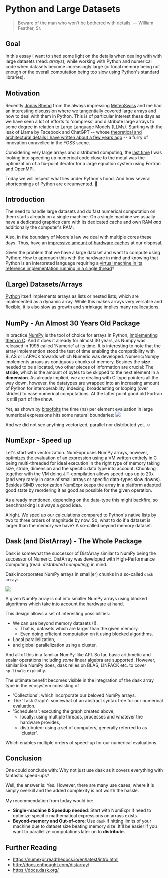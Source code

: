 # Python and Large Datasets

> Beware of the man who won’t be bothered with details.
> — William Feather, Sr.

## Goal

In this essay I want to shed some light on the details when dealing with with large datasets (read: *arrays*), while working with Python and numerical code when datasets become increasingly large (or local memory being not enough or the overall computation being too slow using Python's standard libraries).

## Motivation

Recently [Jonas Bhend](https://scholar.google.com/citations?hl=en&user=kTTI6VAAAAAJ) from the always impressing [MeteoSwiss](https://www.meteoswiss.admin.ch) and me had an interesting discussion where we tangentially covered large arrays and how to deal with them in Python. This is of particular interest these days as we have seen a lot of efforts to 'compress' and distribute large arrays to some degree in relation to Large Language Models (LLMs). Starting with the leak of Llama by Facebook and ChatGPT -- whose [theoretical and architectural details I have written about a few years ago](https://rscircus.github.io/2020/02/22/transformer.html) -- a furry of innovation unravelled in the FOSS scene.

Considering very large arrays and distributed computing, the [last time](https://github.com/rscircus/fortress) I was looking into speeding up numerical code close to the metal was the optimization of a fix-point iterator for a large equation system using Fortran and OpenMPI.

Today we will inspect what lies under Python's hood. And how several shortcomings of Python are circumvented. 🧐

## Introduction

The need to handle large datasets and do fast numerical computation on them starts already on a single machine. On a single machine we usually have a dedicated graphics card with its dedicated cache and own RAM *and* additionally the computer's RAM.

Also, in the boundary of Moore's law we deal with multiple cores these days. Thus, have an [impressive amount of hardware caches](https://en.wikipedia.org/wiki/File:Hwloc.png) at our disposal.

Given the problem that we have a large dataset and want to compute using Python: How to approach this with the hardware in mind and knowing that Python is an interpreted language requiring a [virtual machine in its reference implementation running in a single thread](https://en.wikipedia.org/wiki/CPython#Design)?

## (Large) Datasets/Arrays

[Python](https://en.wikipedia.org/wiki/CPython) itself implements arrays as lists or nested lists, which are implemented as a dynamic array. While this makes arrays very versatile and flexible, it is also slow as growth and shrinkage implies many reallocations.

## NumPy - An Almost 30 Years Old Package

In practice [NumPy](https://numpy.org/devdocs/index.html) is the tool of choice for arrays in Python, [implementing them in C](https://numpy.org/doc/stable/dev/internals.code-explanations.html#numpy-c-code-explanations). And it does it already for almost 30 years, as Numpy was released in 1995 called 'Numeric' at its time. It is interesting to note that the array implemention stood the test of time enabling the compatibility with BLAS or LAPACK towards which Numeric was developed. Numeric/Numpy implements arrays as contiguous chunks of memory. Besides the **size** needed to be allocated, two other pieces of information are crucial: The **stride**, which is the amount of bytes to be skipped to the next element in a **dimension**. As already implied, we are dealing with C-type pointers all the way down, however, the datatypes are wrapped into an increasing amount of Python for interoperability, indexing, broadcasting or looping (over strides) to ease numerical computations. At the latter point good old Fortran is still part of the show.

Yet, as shown by [bitsofbits](https://www.bitsofbits.com/2014/09/21/numpy-micro-optimization-and-numexpr/) the time (ns) per element evaluation in large numerical expressions hits some natural boundaries:
![](https://www.bitsofbits.com/wp-content/uploads/2014/09/sin_basic.png)

And we did not see anything vectorized, parallel nor distributed yet. ☺️

## NumExpr - Speed up

Let's start with vectorization. NumExpr uses NumPy arrays, however, optimizes the evaluation of an expression using a VM written entirely in C being multi-threaded for ideal execution in the right type of memory taking size, stride, dimension and the specific data type into account. Chunking together with the VM doing JIT-compilation allows speed-ups up to 20x (and very rarely in case of small arrays or specific data-types slow downs). Besides SIMD vectorization NumExpr keeps the array in a platform adapted good state by reordering it as good as possible for the given operation.

As already mentioned, depending on the data-type this might backfire, so benchmarking is always a good idea.

Alright. We sped up our calculations compared to Python's native lists by two to three orders of magnitude by now. So, what to do if a dataset is larger than the memory we have? A so-called beyond memory dataset.

## Dask (and DistArray) - The Whole Package

Dask is somewhat the successor of DistArray similar to NumPy being the successor of Numeric. DistArray was developed with High-Performance Computing (read: _distributed computing_) in mind.

Dask incorporates NumPy arrays in small(er) chunks in a so-called `dask array`:

![](https://docs.dask.org/en/stable/_images/dask-array.svg)

A given NumPy array is cut into smaller NumPy arrays using blocked algorithms which take into account the hardware at hand.

This design allows a set of interesting possibilities:

- We can use beyond memory datasets (!).
	- That is, datasets which are larger than the given memory.
	- Even doing efficient computation on it using blocked algorithms.
- Local parallelization,
- and global parallelization using a cluster.

And all of this in a familiar NumPy-like API. So far, basic arithmetic and scalar operations including *some* linear algebra are supported. However, similar like NumPy does, dask relies on BLAS, LINPACK etc. to cover `np.linalg` explicitly.

The ultimate benefit becomes visible in the integration of the dask array type in the ecosystem consisting of

- 'Collections': which incorporate our beloved NumPy arrays.
-  The 'Task Graph': somewhat of an abstract syntax tree for our numerical evaluation.
- 'Schedulers': executing the graph created above,
	- locally: using multiple threads, processes and whatever the hardware provides,
	- distributed: using a set of computers, generally referred to as 'cluster'.

Which enables multiple orders of speed-up for our numerical evaluations.

## Conclusion

One could conclude with: Why not just use dask as it covers everything with fantastic speed-ups?

Well, the answer is: Yes. However, there are many use cases, where it is simply overkill and the added complexity is not worth the hassle.

My recommendation from today would be:

- **Single-machine & Speedup needed**: Start with NumExpr if need to optimize specific mathematical expressions on arrays exists.
- **Beyond-memory and Out-of-core**: Use `dask` if hitting limits of your machine due to dataset size beating memory size. It'll be easier if you want to parallelize computations later on to **distribute**.

## Further Reading

- https://numexpr.readthedocs.io/en/latest/intro.html
- http://docs.enthought.com/distarray/
- https://docs.dask.org/

